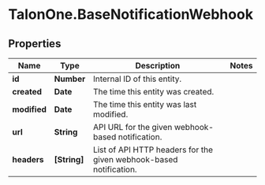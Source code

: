 # TalonOne.BaseNotificationWebhook

## Properties

Name | Type | Description | Notes
------------ | ------------- | ------------- | -------------
**id** | **Number** | Internal ID of this entity. | 
**created** | **Date** | The time this entity was created. | 
**modified** | **Date** | The time this entity was last modified. | 
**url** | **String** | API URL for the given webhook-based notification. | 
**headers** | **[String]** | List of API HTTP headers for the given webhook-based notification. | 


